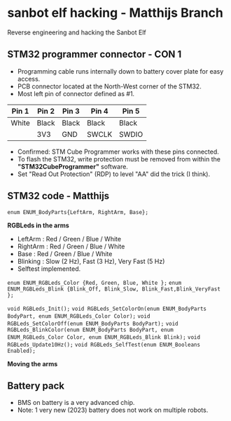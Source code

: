 # sanbot elf hacking - Matthijs Branch
Reverse engineering and hacking the Sanbot Elf


## STM32 programmer connector - CON 1

* Programming cable runs internally down to battery cover plate for easy access.
* PCB connector located at the North-West corner of the STM32.
* Most left pin of connector defined as #1.

|   Pin 1  |   Pin 2  |   Pin 3  |   Pin 4 |   Pin 5 |
|----------|----------|----------|----------|--------|
|   White  |   Black  |   Black  |   Black  |   Black |
|   <unknown>      |   3V3    |   GND  |  SWCLK  | SWDIO  |

* Confirmed: STM Cube Programmer works with these pins connected.
* To flash the STM32, write protection must be removed from within the **"STM32CubeProgrammer"** software. 
* Set "Read Out Protection" (RDP) to level "AA" did the trick (I think).

## STM32 code - Matthijs

`enum ENUM_BodyParts{LeftArm, RightArm, Base};`

**RGBLeds in the arms**
* LeftArm : Red / Green / Blue / White
* RightArm : Red / Green / Blue / White
* Base  : Red / Green / Blue / White
* Blinking : Slow (2 Hz), Fast (3 Hz), Very Fast (5 Hz)
* Selftest implemented.

`enum ENUM_RGBLeds_Color {Red, Green, Blue, White };`
`enum ENUM_RGBLeds_Blink {Blink_Off, Blink_Slow, Blink_Fast,Blink_VeryFast };`

`void RGBLeds_Init();`
`void RGBLeds_SetColorOn(enum ENUM_BodyParts BodyPart, enum ENUM_RGBLeds_Color Color);`
`void RGBLeds_SetColorOff(enum ENUM_BodyParts BodyPart);`
`void RGBLeds_BlinkColor(enum ENUM_BodyParts BodyPart, enum ENUM_RGBLeds_Color Color, enum ENUM_RGBLeds_Blink Blink);`
`void RGBLeds_Update10Hz();`
`void RGBLeds_SelfTest(enum ENUM_Booleans Enabled);`

**Moving the arms**

## Battery pack
* BMS on battery is a very advanced chip.
* Note: 1 very new (2023) battery does not work on multiple robots.


